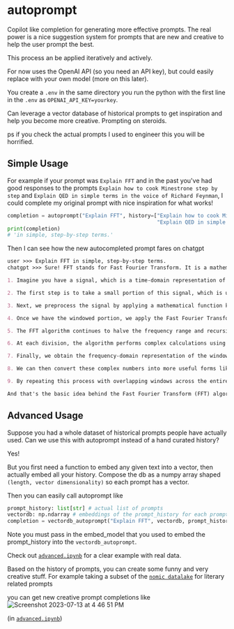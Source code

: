 # autoprompt

Copilot like completion for generating more effective prompts. The real power is a nice suggestion system for prompts that are new and creative to help the user prompt the best.

This process an be applied iteratively and actively.

For now uses the OpenAI API (so you need an API key), but could easily replace with your own model (more on this later).

You create a `.env` in the same directory you run the python with the first line in the `.env` as `OPENAI_API_KEY=yourkey`.

Can leverage a vector database of historical prompts to get inspiration and help you become more creative. Prompting on steroids.

ps if you check the actual prompts I used to engineer this you will be horrified.

## Simple Usage

For example if your prompt was `Explain FFT` and in the past you've had good responses to
the prompts `Explain how to cook Minestrone step by step` and `Explain QED in simple terms in the voice of Richard Feynman`,
I could complete my original prompt with nice inspiration for what works!

```python
completion = autoprompt("Explain FFT", history=["Explain how to cook Minestrone step by step",
                                   				"Explain QED in simple terms in the voice of Richard Feynman"])
print(completion)
# 'in simple, step-by-step terms.'
```

Then I can see how the new autocompleted prompt fares on chatgpt

```md
user >>> Explain FFT in simple, step-by-step terms.
chatgpt >>> Sure! FFT stands for Fast Fourier Transform. It is a mathematical algorithm used to convert a time-based signal into its frequency components. Here's a step-by-step explanation of how FFT works:

1. Imagine you have a signal, which is a time-domain representation of a waveform. This signal can represent anything, such as audio, video, or even financial data.

2. The first step is to take a small portion of this signal, which is usually called a window. The window can be of a fixed length, for example, 1024 samples. This windowing process eliminates any abrupt changes at the edges of the window and helps make the signal continuous.

3. Next, we preprocess the signal by applying a mathematical function known as a window function to this small portion of the signal. Popular window functions include the Hann window or the Blackman-Harris window, which help reduce the effects of spectral leakage.

4. Once we have the windowed portion, we apply the Fast Fourier Transform algorithm to it. The algorithm breaks down the windowed portion into its component frequencies.

5. The FFT algorithm continues to halve the frequency range and recursively applies itself to each half. This process keeps dividing the frequency range until the algorithm reaches its base case, which is typically one or two samples.

6. At each division, the algorithm performs complex calculations using a mixture of real and imaginary numbers. These calculations are based on the mathematical properties of sinusoidal waves.

7. Finally, we obtain the frequency-domain representation of the windowed portion, which is a set of complex numbers representing the amplitudes and phases of the different frequency components contained within the window.

8. We can then convert these complex numbers into more useful forms like magnitudes or power spectra for each frequency component. These values can be plotted on a graph called a spectrogram, where frequency is represented on the x-axis, and amplitude or power is represented on the y-axis.

9. By repeating this process with overlapping windows across the entire signal, we can analyze the frequencies present at various points in time, giving us valuable information about the signal's frequency content and any changes that might occur over time.

And that's the basic idea behind the Fast Fourier Transform (FFT) algorithm! It allows us to analyze the frequency components of a signal quickly and efficiently.
```

## Advanced Usage

Suppose you had a whole dataset of historical prompts people have actually used. Can we use this with autoprompt instead of a hand curated history?

Yes!

But you first need a function to embed any given text into a vector, then actually embed all your history. Compose the db as a numpy array shaped `(length, vector dimensionality)` so each prompt has a vector.

Then you can easily call autoprompt like

```python
prompt_history: list[str] # actual list of prompts
vectordb: np.ndarray # embeddings of the prompt_history for each prompt
completion = vectordb_autoprompt("Explain FFT", vectordb, prompt_history)
```

Note you must pass in the embed_model that you used to embed the prompt_history into the `vectordb_autoprompt`.

Check out [`advanced.ipynb`](advanced.ipynb) for a clear example with real data.

Based on the history of prompts, you can create some funny and very creative stuff.
For example taking a subset of the [`nomic datalake`](https://github.com/nomic-ai/gpt4all-datalake) for literary related prompts

you can get new creative prompt completions like
![Screenshot 2023-07-13 at 4 46 51 PM](https://github.com/xnought/autoprompt/assets/65095341/c6f009fd-933e-472e-a99c-482a4e13d32a)

(in [`advanced.ipynb`](advanced.ipynb))

